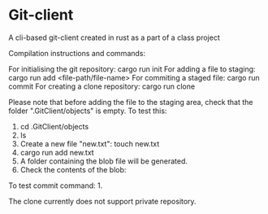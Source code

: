 # Git-client
A cli-based git-client created in rust as a part of a class project

Compilation instructions and commands:

For initialising the git repository: cargo run init
For adding a file to staging: cargo run add <file-path/file-name>
For commiting a staged file: cargo run commit
For creating a clone repository: cargo run clone

Please note that before adding the file to the staging area, check that the folder ".GitClient/objects" is empty. To test this:
1. cd .GitClient/objects
2. ls
3. Create a new file "new.txt": touch new.txt
4. cargo run add new.txt
5. A folder containing the blob file will be generated.
6. Check the contents of the blob:

To test commit command:
1.

The clone currently does not support private repository.
